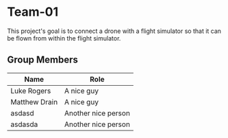 # Team-01
This project's goal is to connect a drone with a flight simulator so that it can be flown from within the flight simulator. 
## Group Members
Name | Role
------------- | ------------- 
Luke Rogers   |  A nice guy             
Matthew Drain |  A nice guy
asdasd  | Another nice person
asdasda | Another nice person
